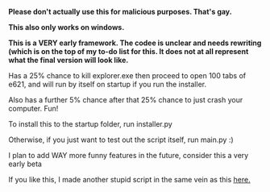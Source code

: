 **Please don't actually use this for malicious purposes. That's gay.**

**This also only works on windows.**

**This is a VERY early framework. The codee is unclear and needs rewriting (which is on the top of my to-do list for this. It does not at all represent what the final version will look like.**

Has a 25% chance to  kill explorer.exe then proceed to open 100 tabs of e621, and will run by itself on startup if you run the installer.

Also has a further 5% chance after that 25% chance to just crash your computer. Fun!

To install this to the startup folder, run installer.py

Otherwise, if you just want to test out the script itself, run main.py :)

I plan to add WAY more funny features in the future, consider this a very early beta

If you like this, I made another stupid script in the same vein as this [here.](https://github.com/qerty2/BSOD-Coin-Flip/tree/main)